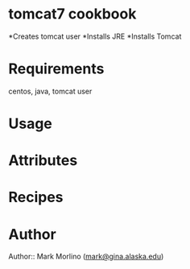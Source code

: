 # tomcat7 cookbook
*Creates tomcat user
*Installs JRE
*Installs Tomcat

# Requirements
centos, java, tomcat user
# Usage

# Attributes

# Recipes

# Author

Author:: Mark Morlino (<mark@gina.alaska.edu>)
